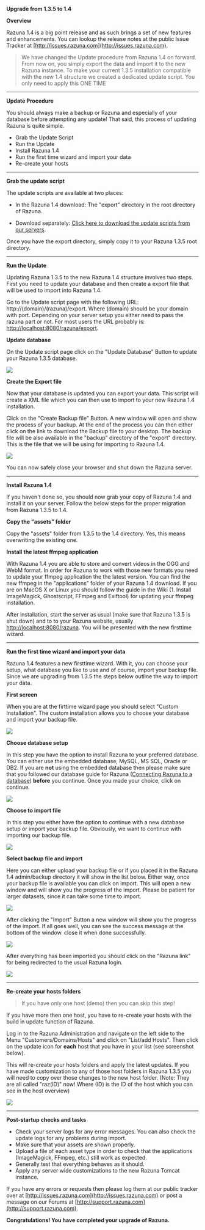 **Upgrade from 1.3.5 to 1.4**

**Overview**

Razuna 1.4 is a big point release and as such brings a set of new features and enhancements. You can lookup the release notes at the public Issue Tracker at [http://issues.razuna.com](http://issues.razuna.com).

> We have changed the Update procedure from Razuna 1.4 on forward. From now on, you simply export the data and import it to the new Razuna instance. To make your current 1.3.5 installation compatible with the new 1.4 structure we created a dedicated update script. You only need to apply this ONE TIME

___

**Update Procedure**

You should always make a backup or Razuna and especially of your database before attempting any update! That said, this process of updating Razuna is quite simple.

* Grab the Update Script
* Run the Update
* Install Razuna 1.4
* Run the first time wizard and import your data
* Re-create your hosts

___

**Grab the update script**

The update scripts are available at two places:

* In the Razuna 1.4 download: The "export" directory in the root directory of Razuna.

* Download separately: [Click here to download the update scripts from our servers](http://s.razuna.com.s3.amazonaws.com/installers/update_1.3.5/export.zip).

Once you have the export directory, simply copy it to your Razuna 1.3.5 root directory.

___

**Run the Update**

Updating Razuna 1.3.5 to the new Razuna 1.4 structure involves two steps. First you need to update your database and then create a export file that will be used to import into Razuna 1.4.

Go to the Update script page with the following URL: http://(domain)/(razuna)/export. Where (domain) should be your domain with port. Depending on your server setup you either need to pass the razuna part or not. For most users the URL probably is: [http://localhost:8080/razuna/export](http://localhost:8080/razuna/export).

**Update database**

On the Update script page click on the "Update Database" Button to update your Razuna 1.3.5 database.

![](/installation/img/update-1.png)

**Create the Export file**

Now that your database is updated you can export your data. This script will create a XML file which you can then use to import to your new Razuna 1.4 installation.

Click on the "Create Backup file" Button. A new window will open and show the process of your backup. At the end of the process you can then either click on the link to download the Backup file to your desktop. The backup file will be also available in the "backup" directory of the "export" directory. This is the file that we will be using for importing to Razuna 1.4.

![](/installation/img/update-2.png)

You can now safely close your browser and shut down the Razuna server.

___

**Install Razuna 1.4**

If you haven't done so, you should now grab your copy of Razuna 1.4 and install it on your server. Follow the below steps for the proper migration from Razuna 1.3.5 to 1.4.

**Copy the "assets" folder**

Copy the "assets" folder from 1.3.5 to the 1.4 directory. Yes, this means overwriting the existing one.

**Install the latest ffmpeg application**

With Razuna 1.4 you are able to store and convert videos in the OGG and WebM format. In order for Razuna to work with those new formats you need to update your ffmpeg application the the latest version. You can find the new ffmpeg in the "applications" folder of your Razuna 1.4 download. If you are on MacOS X or Linux you should follow the guide in the Wiki (1. Install ImageMagick, Ghostscript, FFmpeg and Exiftool) for updating your ffmpeg installation. 

After installation, start the server as usual (make sure that Razuna 1.3.5 is shut down) and to to your Razuna website, usually [http://localhost:8080/razuna](http://localhost:8080/razuna). You will be presented with the new firsttime wizard.

___

**Run the first time wizard and import your data**

Razuna 1.4 features a new firsttime wizard. With it, you can choose your setup, what database you like to use and of course, import your backup file. Since we are upgrading from 1.3.5 the steps below outline the way to import your data.

**First screen**

When you are at the firttime wizard page you should select "Custom Installation". The custom installation allows you to choose your database and import your backup file.

![](/installation/img/ftw-1.png)

**Choose database setup**

In this step you have the option to install Razuna to your preferred database. You can either use the embedded database, MySQL, MS SQL, Oracle or DB2. If you are **not** using the embedded database then please make sure that you followed our database guide for Razuna ([Connecting Razuna to a database](/db_connect/)) **before** you continue. Once you made your choice, click on continue.

![](/installation/img/ftw-2.png)

**Choose to import file**

In this step you either have the option to continue with a new database setup or import your backup file. Obviously, we want to continue with importing our backup file.

![](/installation/img/ftw-3.png)

**Select backup file and import**

Here you can either upload your backup file or if you placed it in the Razuna 1.4 admin/backup directory it will show in the list below. Either way, once your backup file is available you can click on import. This will open a new window and will show you the progress of the import. Please be patient for larger datasets, since it can take some time to import.

![](/installation/img/ftw-4.png)

After clicking the "Import" Button a new window will show you the progress of the import. If all goes well, you can see the success message at the bottom of the window. close it when done successfully.

![](/installation/img/ftw-5.png)

After everything has been imported you should click on the "Razuna link" for being redirected to the usual Razuna login.

![](/installation/img/ftw-6.png)

___

**Re-create your hosts folders**

> If you have only one host (demo) then you can skip this step!

If you have more then one host, you have to re-create your hosts with the build in update function of Razuna. 

Log in to the Razuna Administration and navigate on the left side to the Menu "Customers/Domains/Hosts" and click on "List/add Hosts". Then click on the update icon for **each** host that you have in your list (see screenshot below). 

This will re-create your hosts folders and apply the latest updates. If you have made customization to any of those host folders in Razuna 1.3.5 you will need to copy over those changes to the new host folder. (Note: They are all called "raz(ID)" now! Where (ID) is the ID of the host which you can see in the host overview)

![](/installation/img/updatehosts.png)

___

**Post-startup checks and tasks**

 * Check your server logs for any error messages. You can also check the update logs for any problems during import.
 * Make sure that your assets are shown properly.
 * Upload a file of each asset type in order to check that the applications (ImageMagick, FFmpeg, etc.) still work as expected.
 * Generally test that everything behaves as it should.
 * Apply any server wide customizations to the new Razuna Tomcat instance.

If you have any errors or requests then please log them at our public tracker over at [http://issues.razuna.com](http://issues.razuna.com) or post a message on our Forums at [http://support.razuna.com](http://support.razuna.com). 

**Congratulations! You have completed your upgrade of Razuna.**





